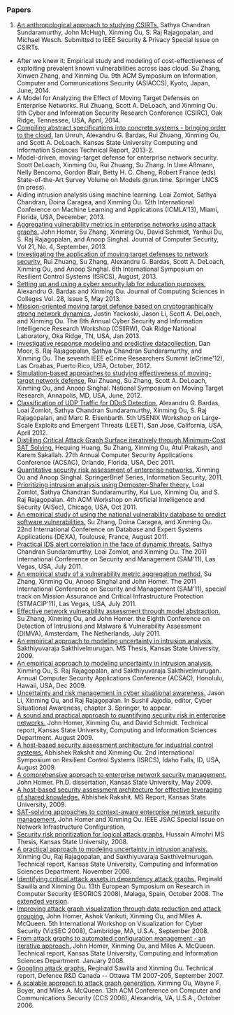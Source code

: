 ### Papers

  1. [An anthropological approach to studying CSIRTs.](http://people.cis.ksu.edu/~xou/publications/spsi_csirts_submission.pdf) Sathya Chandran Sundaramurthy, John McHugh, Xinming Ou, S. Raj Rajagopalan, and Michael Wesch. Submitted to IEEE Security &amp; Privacy Special Issue on CSIRTs.
  - After we knew it: Empirical study and modeling of cost-effectiveness of exploiting prevalent known vulnerabilities across iaas cloud. Su Zhang, Xinwen Zhang, and Xinming Ou.  9th ACM Symposium on Information, Computer and Communications Security (ASIACCS), Kyoto, Japan, June, 2014.
  - A Model for Analyzing the Effect of Moving Target Defenses on Enterprise Networks. Rui Zhuang, Scott A. DeLoach, and Xinming Ou. 9th Cyber and Information Security Research Conference (CSIRC), Oak Ridge, Tennessee, USA, April, 2014.
  - [Compiling abstract specifications into concrete systems - bringing order to the cloud.](http://people.cis.ksu.edu/~xou/publications/ancor-tr.pdf) Ian Unruh, Alexandru G. Bardas, Rui Zhuang, Xinming Ou, and Scott A. DeLoach. Kansas State University Computing and Information Sciences Technical Report, 2013-2.
  - Model-driven, moving-target defense for enterprise network security. Scott DeLoach, Xinming Ou, Rui Zhuang, Su Zhang. In Uwe Aßmann, Nelly Bencomo, Gordon Blair, Betty H. C. Cheng, Robert France (eds) State-of-the-Art Survey Volume on Models @run.time. Springer LNCS (in press).
  - Aiding intrusion analysis using machine learning. Loai Zomlot, Sathya Chandran, Doina Caragea, and Xinming Ou. 12th International Conference on Machine Learning and Applications (ICMLA'13), Miami, Florida, USA, December, 2013.
  - [Aggregating vulnerability metrics in enterprise networks using attack graphs.](http://iospress.metapress.com/content/q415245006w11384/?p=c57702e6759844b8adac20ec1786c377&amp;pi=2) John Homer, Su Zhang, Xinming Ou, David Schmidt, Yanhui Du, S. Raj Rajagopalan, and Anoop Singhal. Journal of Computer Security, Vol 21, No. 4, September, 2013.
  - [Investigating the application of moving target defenses to network security.](http://ieeexplore.ieee.org/stamp/stamp.jsp?tp=&amp;arnumber=6623770) Rui Zhuang, Su Zhang, Alexandru G. Bardas, Scott A. DeLoach, Xinming Ou, and Anoop Singhal. 6th International Symposium on Resilient Control Systems (ISRCS), August, 2013.
  - [Setting up and using a cyber security lab for education purposes.](http://dl.acm.org/citation.cfm?id=2458610) Alexandru G. Bardas and Xinming Ou. Journal of Computing Sciences in Colleges Vol. 28, Issue 5, May 2013.
  - [Mission-oriented moving target defense based on cryptographically strong network dynamics.](http://dl.acm.org/citation.cfm?id=2460040) Justin Yackoski, Jason Li, Scott A. DeLoach, and Xinming Ou. The 8th Annual Cyber Security and Information Intelligence Research Workshop (CSIIRW), Oak Ridge National Laboratory, Oka Ridge, TN, USA, Jan 2013.
  - [Investigative response modeling and predictive datacollection.](http://people.cis.ksu.edu/~xou/publications/eCrime12.pdf) Dan Moor, S. Raj Rajagopalan, Sathya Chandran Sundaramurthy, and Xinming Ou. The seventh IEEE eCrime Researchers Summit (eCrime'12), Las Croabas, Puerto Rico, USA, October, 2012.
  - [Simulation-based approaches to studying effectiveness of moving-target network defense.](http://cps-vo.org/node/3709) Rui Zhuang, Su Zhang, Scott A. DeLoach, Xinming Ou, and Anoop Singhal. National Symposium on Moving Target Research, Annapolis, MD, USA, June, 2012.
  - [Classification of UDP Traffic for DDoS Detection.](https://www.usenix.org/system/files/conference/leet12/leet12-final25.pdf) Alexandru G. Bardas, Loai Zomlot, Sathya Chandran Sundaramurthy, Xinming Ou, S. Raj Rajagopalan, and Marc R. Eisenbarth. 5th USENIX Workshop on Large-Scale Exploits and Emergent Threats (LEET),  San Jose, California, USA, April 2012.
  - [Distilling Critical Attack Graph Surface iteratively through Minimum-Cost SAT Solving.](http://www.acsac.org/2011/openconf/modules/request.php?module=oc_program&amp;action=summary.php&amp;id=164) Hequing Huang, Su Zhang, Xinming Ou, Atul Prakash, and Karem Sakallah. 27th Annual Computer Security Applications Conference (ACSAC), Orlando, Florida, USA, Dec 2011.
  - [Quantitative security risk assessment of enterprise networks.](http://www.springer.com/computer/security+and+cryptology/book/978-1-4614-1859-7) Xinming Ou and Anoop Singhal. SpringerBrief Series, Information Security, 2011.
  - [Prioritizing intrusion analysis using Dempster-Shafer theory.](http://people.cis.ksu.edu/~xou/publications/aisec11.pdf) Loai Zomlot, Sathya Chandran Sundaramurthy, Kui Luo, Xinming Ou, and S. Raj Rajagopalan. 4th ACM Workshop on Artificial Intelligence and Security (AISec), Chicago, USA, Oct 2011.
  - [An empirical study of using the national vulnerability database to predict software vulnerabilities.](http://www.springerlink.com/content/474061656n62p508/fulltext.pdf?MUD=MP) Su Zhang, Doina Caragea, and Xinming Ou. 22nd International Conference on Database and Expert Systems Applications (DEXA), Toulouse, France, August 2011.
  - [Practical IDS alert correlation in the face of dynamic threats.](http://people.cis.ksu.edu/~xou/publications/sam11.pdf) Sathya Chandran Sundaramurthy, Loai Zomlot, and Xinming Ou. The 2011 International Conference on Security and Management (SAM'11), Las Vegas, USA, July 2011.
  - [An empirical study of a vulnerability metric aggregation method.](http://people.cis.ksu.edu/~xou/publications/stmacip11.pdf) Su Zhang, Xinming Ou, Anoop Singhal and John Homer. The 2011 International Conference on Security and Management (SAM'11), special track on Mission Assurance and Critical Infrastructure Protection (STMACIP'11), Las Vegas, USA, July 2011.
  - [Effective network vulnerability assessment through model abstraction.](http://people.cis.ksu.edu/~xou/publications/dimva11.pdf) Su Zhang, Xinming Ou, and John Homer. the Eighth Conference on Detection of Intrusions and Malware &amp; Vulnerability Assessment (DIMVA), Amsterdam, The Netherlands, July 2011.
  - [An empirical approach to modeling uncertainty in intrusion analysis.](http://krex.k-state.edu/dspace/handle/2097/2337) Sakthiyuvaraja Sakthivelmurugan. MS Thesis, Kansas State University, 2009.
  - [An empirical approach to modeling uncertainty in intrusion analysis.](http://www.acsac.org/2009/openconf/modules/request.php?module=oc_program&amp;action=summary.php&amp;id=238) Xinming Ou, S. Raj Rajagopalan, and Sakthiyuvaraja Sakthivelmurugan. Annual Computer Security Applications Conference (ACSAC), Honolulu, Hawaii, USA, Dec 2009.
  - [ Uncertainty and risk management in cyber situational awareness.](http://www.springerlink.com/content/p635000q276q55g6/?p=57418757dc2e496fa341e10abdd922fb&amp;pi=3) Jason Li, Xinming Ou, and Raj Rajagopalan. In Sushil Jajodia, editor, Cyber Situational Awareness, chapter 3. Springer, to appear. 
  - [A sound and practical approach to quantifying security risk in enterprise networks.](http://people.cis.ksu.edu/%7Exou/publications/tr_homer_0809.pdf) John Homer, Xinming Ou, and David Schmidt. Technical report, Kansas State University, Computing and Information Sciences Department. August 2009.
  - [A host-based security assessment architecture for industrial control systems.](http://people.cis.ksu.edu/%7Exou/publications/isrcs09.pdf) Abhishek Rakshit and Xinming Ou. 2nd International Symposium on Resilient Control Systems (ISRCS), Idaho Falls, ID, USA, August 2009.
  - [A comprehensive approach to enterprise network security management.](http://hdl.handle.net/2097/1372) John Homer. Ph.D. dissertation, Kansas State University, May 2009.
  - [A host-based security assessment architecture for effective leveraging of shared knowledge.](http://krex.k-state.edu/dspace/handle/2097/1296) Abhishek Rakshit. MS Report, Kansas State University, 2009.
  - [SAT-solving approaches to context-aware enterprise network security management.](http://ieeexplore.ieee.org/stamp/stamp.jsp?tp=&amp;arnumber=4808475&amp;isnumber=4808465) John Homer and Xinming Ou. IEEE JSAC Special Issue on Network Infrastructure Configuration,
  - [Security risk prioritization for logical attack graphs.](http://krex.k-state.edu/dspace/handle/2097/1114) Hussain Almohri MS Thesis, Kansas State University, 2008.
  - [A practical approach to modeling uncertainty in intrusion analysis.](http://people.cis.ksu.edu/%7Exou/publications/tr_ou_1108.pdf) Xinming Ou, Raj Rajagopalan, and Sakthiyuvaraja Sakthivelmurugan. Technical report, Kansas State University, Computing and Information Sciences Department. November 2008.
  - [Identifying critical attack assets in dependency attack graphs.](http://people.cis.ksu.edu/%7Exou/publications/esorics08.pdf) Reginald Sawilla and Xinming Ou. 13th European Symposium on Research in Computer Security (ESORICS 2008), Malaga, Spain, October 2008. The [extended version](http://people.cis.ksu.edu/%7Exou/publications/drdc08.pdf). 
  - [Improving attack graph visualization through data reduction and attack grouping.](http://people.cis.ksu.edu/%7Exou/publications/vizsec08.pdf) John Homer, Ashok Varikuti, Xinming Ou, and Miles A. McQueen. 5th International Workshop on Visualization for Cyber Security (VizSEC 2008), Cambridge, MA, U.S.A., September 2008.
  - [From attack graphs to automated configuration management - an iterative approach.](http://people.cis.ksu.edu/%7Exou/publications/tr_ou_0108.pdf) John Homer, Xinming Ou, and Miles A. McQueen. Technical report, Kansas State University, Computing and Information Sciences Department. January 2008.
  - [Googling attack graphs.](http://people.cis.ksu.edu/%7Exou/publications/drdc07.pdf) Reginald Sawilla and Xinming Ou. Technical report, Defence R&amp;D Canada -- Ottawa TM 2007-205, September 2007.
  - [A scalable approach to attack graph generation.](http://people.cis.ksu.edu/%7Exou/publications/ccs06.pdf) Xinming Ou, Wayne F. Boyer, and Miles A. McQueen. 13th ACM Conference on Computer and Communications Security (CCS 2006), Alexandria, VA, U.S.A., October 2006.

